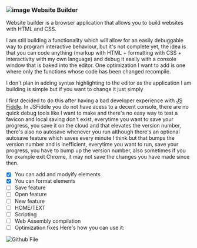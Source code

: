 ### ![image](https://github.com/codemanticism/websitebuilder/assets/67880895/a986d0f7-4c11-491c-a526-e78234ec690f) Website Builder
Website builder is a browser application that allows you to build websites with HTML and CSS.

I am still building a functionality which will allow for an easily debuggable way to program interactive behaviour, but it's not complete yet, the idea is that you can code anything (markup with HTML + formatting with CSS + interactivity with my own language) and debug it easily with a console window that is baked into the editor. One optimization I want to add is one where only the functions whose code has been changed recompile.

I don't plan in adding syntax highlighting to the editor as the application I am building is simple but if you want to change it just simply

I first decided to do this after having a bad developer experience with [JS Fiddle](https://jsfiddle.net/). In JSFiddle you do not have acess to a decent console, there are no quick debug tools like I want to make and there's no easy way to test a favicon and local saving don't exist, everytime you want to save your progress, you save it on the cloud and that elevates the version number, there's also no autosave whenever you run although there's an optional autosave feature which saves every minute I think but that bumps the version number and is inefficient, everytime you want to run, save your progress, you have to bump up the version number, also sometimes if you for example exit Chrome, it may not save the changes you have made since then.

- [x] You can add and modyify elements
- [X] You can format elements 
- [ ] Save feature
- [ ] Open feature
- [ ] New feature
- [ ] HOME/TEXT
- [ ] Scripting
- [ ] Web Assembly compilation
- [ ] Optimization fixes
Here's how you can use it:

![Github File](https://github.com/codemanticism/websitebuilder/assets/67880895/5f0f5b51-0cfc-4e62-8a91-57554462ab35)

